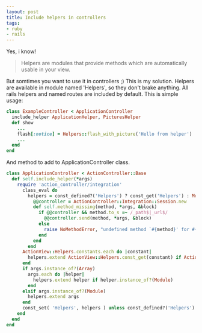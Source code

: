 ```yaml
---
layout: post
title: Include helpers in controllers
tags:
- ruby
- rails
---
```


Yes, i know!

>Helpers are modules that provide methods which are automatically usable in your view.

But somtimes you want to use it in controllers ;)
This is my solution. Helpers are available in module named 'Helpers', so they don't brake anything. All rails helpers and named routes are included by default.
This is simple usage:

```ruby
class ExampleController < ApplicationController
  include_helper ApplicationHelper, PicturesHelper
  def show
    ...
    flash[:notice] = Helpers::flash_with_picture('Hello from helper')
    ...
  end
end
```

And method to add to ApplicationController class.

```ruby
class ApplicationController < ActionController::Base
  def self.include_helper(*args)
    require 'action_controller/integration'
      class_eval do
        helpers = const_defined?('Helpers') ? const_get('Helpers') : Module.new do
          @@controller = ActionController::Integration::Session.new
          def self.method_missing(method, *args, &block)
            if @@controller && method.to_s =~ /_path$|_url$/
              @@controller.send(method, *args, &block)
            else
              raise NoMethodError, "undefined method `#{method}' for #{self}"
            end
          end
        end
      ActionView::Helpers.constants.each do |constant|
        helpers.extend ActionView::Helpers.const_get(constant) if ActionView::Helpers.const_get(constant).instance_of?(Module)
      end
      if args.instance_of?(Array)
        args.each do |helper|
          helpers.extend helper if helper.instance_of?(Module)
        end
      elsif args.instance_of?(Module)
        helpers.extend args
      end
      const_set( 'Helpers', helpers ) unless const_defined?('Helpers')
    end
  end
end
```
